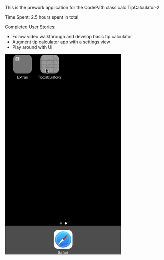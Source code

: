 This is the prework application for the CodePath class calc TipCalculator-2

Time Spent: 2.5 hours spent in total

Completed User Stories:
- Follow video walkthrough and develop basic tip calculator
- Augment tip calculator app with a settings view
- Play around with UI

![alt tag](https://github.com/arizqi/tipcalculator/blob/master/prework.gif)

